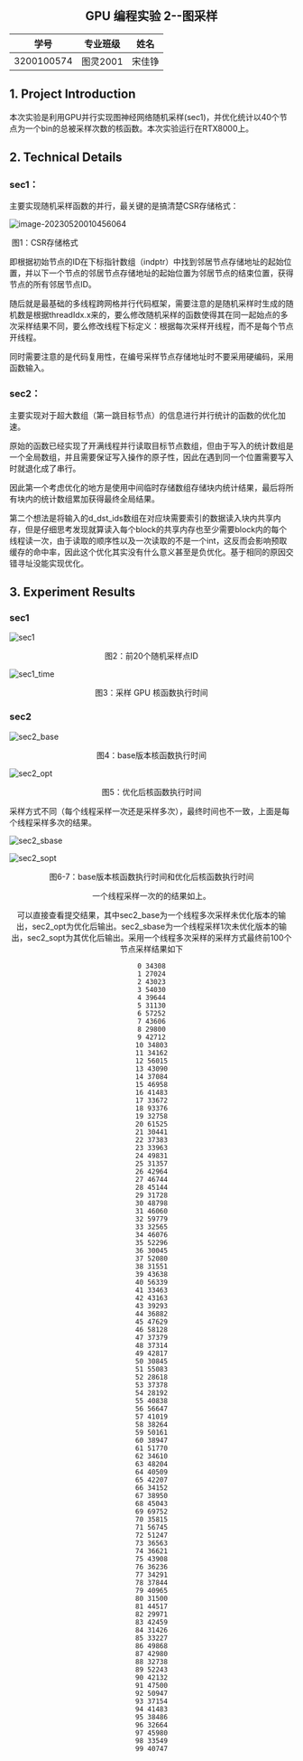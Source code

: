 ## <center>GPU 编程实验 2--图采样</center>

| **学号**   | **专业班级** | **姓名** |
| ---------- | ------------ | -------- |
| 3200100574 | 图灵2001     | 宋佳铮   |

## 1.  Project Introduction

本次实验是利用GPU并行实现图神经网络随机采样(sec1)，并优化统计以40个节点为一个bin的总被采样次数的核函数。本次实验运行在RTX8000上。

## 2.  Technical Details

### sec1：

主要实现随机采样函数的并行，最关键的是搞清楚CSR存储格式：

![image-20230520010456064](C:\Users\scuri\AppData\Roaming\Typora\typora-user-images\image-20230520010456064.png)

​																								图1：CSR存储格式

即根据初始节点的ID在下标指针数组（indptr）中找到邻居节点存储地址的起始位置，并以下一个节点的邻居节点存储地址的起始位置为邻居节点的结束位置，获得节点的所有邻居节点ID。

随后就是最基础的多线程跨网格并行代码框架，需要注意的是随机采样时生成的随机数是根据threadIdx.x来的，要么修改随机采样的函数使得其在同一起始点的多次采样结果不同，要么修改线程下标定义：根据每次采样开线程，而不是每个节点开线程。

同时需要注意的是代码复用性，在编号采样节点存储地址时不要采用硬编码，采用函数输入。

### sec2：

主要实现对于超大数组（第一跳目标节点）的信息进行并行统计的函数的优化加速。

原始的函数已经实现了开满线程并行读取目标节点数组，但由于写入的统计数组是一个全局数组，并且需要保证写入操作的原子性，因此在遇到同一个位置需要写入时就退化成了串行。

因此第一个考虑优化的地方是使用中间临时存储数组存储块内统计结果，最后将所有块内的统计数组累加获得最终全局结果。

第二个想法是将输入的d_dst_ids数组在对应块需要索引的数据读入块内共享内存，但是仔细思考发现就算读入每个block的共享内存也至少需要block内的每个线程读一次，由于读取的顺序性以及一次读取的不是一个int，这反而会影响预取缓存的命中率，因此这个优化其实没有什么意义甚至是负优化。基于相同的原因交错寻址没能实现优化。





## 3.  Experiment Results

### sec1

![sec1](E:\AI-chips\gpu\GPU_code\sec1.png)

<center>图2：前20个随机采样点ID</center>

![sec1_time](E:\AI-chips\gpu\GPU_code\sec1_time.png)

<center>图3：采样 GPU 核函数执行时间</center>

### sec2

![sec2_base](E:\AI-chips\gpu\GPU_code\sec2_base.png)

<center>图4：base版本核函数执行时间</center>

![sec2_opt](E:\AI-chips\gpu\GPU_code\sec2_opt.png)

<center>图5：优化后核函数执行时间</center>

采样方式不同（每个线程采样一次还是采样多次），最终时间也不一致，上面是每个线程采样多次的结果。

![sec2_sbase](E:\AI-chips\gpu\GPU_code\sec2_sbase.png)

![sec2_sopt](E:\AI-chips\gpu\GPU_code\sec2_sopt.png)

<center>图6-7：base版本核函数执行时间和优化后核函数执行时间

一个线程采样一次的的结果如上。

可以直接查看提交结果，其中sec2_base为一个线程多次采样未优化版本的输出，sec2_opt为优化后输出。sec2_sbase为一个线程采样1次未优化版本的输出，sec2_sopt为其优化后输出。采用一个线程多次采样的采样方式最终前100个节点采样结果如下

```
0 34308
1 27024
2 43023
3 54030
4 39644
5 31130
6 57252
7 43606
8 29800
9 42712
10 34803
11 34162
12 56015
13 43090
14 37084
15 46958
16 41483
17 33672
18 93376
19 32758
20 61525
21 30441
22 37383
23 33963
24 49831
25 31357
26 42964
27 46744
28 45144
29 31728
30 48798
31 46060
32 59779
33 32565
34 46076
35 52296
36 30045
37 52080
38 31551
39 43638
40 56339
41 33463
42 43163
43 39293
44 36882
45 47629
46 58128
47 37379
48 37314
49 42817
50 30845
51 55083
52 28618
53 37378
54 28192
55 40838
56 56647
57 41019
58 38264
59 50161
60 38947
61 51770
62 34610
63 48204
64 40509
65 42207
66 34152
67 38950
68 45043
69 69752
70 35815
71 56745
72 51247
73 36563
74 36621
75 43908
76 36236
77 34291
78 37844
79 40965
80 31500
81 44517
82 29971
83 42459
84 31426
85 33227
86 49868
87 42980
88 32738
89 52243
90 42132
91 47500
92 50947
93 37154
94 41483
95 38486
96 32664
97 45980
98 33549
99 40747
```



